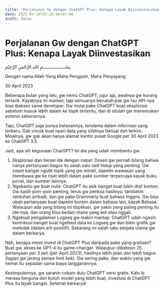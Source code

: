 ```yaml
---
title: 'Perjalanan Gw dengan ChatGPT Plus: Kenapa Layak Diinvestasikan'
date: 2025-03-16T07:20:00+07:00
draft: false
---
```


# Perjalanan Gw dengan ChatGPT Plus: Kenapa Layak Diinvestasikan

بِسْــــــــــــــــــمِ اللهِ الرَّحْمَنِ الرَّحِيْمِ

Dengan nama Allah Yang Maha Pengasih, Maha Penyayang.

30 April 2023

Beberapa bulan yang lalu, gw nemu ChatGPT; jujur aja, awalnya gw kurang tertarik. Kayaknya ini mainan, tapi semuanya berubah pas gw tau API-nya bisa diakses sama developer. Gw mulai pake ChatGPT buat eksplorasi sebelum masuk lebih dalam ke topik tertentu, dan di situlah gw menemukan potensi sebenarnya.

Tapi, ChatGPT juga punya batasannya, terutama dalam informasi yang terbaru. Gak cocok buat nyari data yang sifatnya faktual dan terkini. Misalnya, gw gak akan nanya alamat kantor pusat Google per 30 April 2023 ke ChatGPT 3.5.

Jadi, apa sih kegunaan ChatGPT? Ini dia yang udah membantu gw:

1. Eksplorasi dan iterasi ide dengan cepat: Dosen gw pernah bilang bahwa nanya pertanyaan bagus itu salah satu skill hidup yang penting. Gw cepet banget ngulik topik yang gw minati, dapetin wawasan yang membawa gw ke riset lebih dalam pake sumber terpercaya kayak buku, jurnal, dan sumber lainnya.
2. Ngebantu gw buat nulis: ChatGPT itu asik banget buat bikin draf konten. Gw kasih poin-poin penting, terus gw periksa hasilnya, tambahin sentuhan pribadi, dan gw pake Grammarly buat bahasa Inggris. Gw bisa ubah pertanyaan buat dapetin konten dalam bahasa lain, kayak Bahasa. Walaupun ada yang bilang ini duplikasi, gw yakin yang paling penting itu ide-nya, dan orang bisa bedain mana yang asli atau nggak.
3. Ngebuat pengalaman Logseq gw makin mantap: ChatGPT udah ngasih kontribusi banget buat ngefeed data ke Logseq gw dan bikin grafik gw meledak (dalam arti positif!). Sekarang ini salah satu senjata utama gw dalam berkarya.

Nah, kenapa mesti invest di ChatGPT Plus daripada pake yang gratisan? Buat gw, akses ke GPT-4 itu game-changer. Walaupun dibatesin 25 pertanyaan per 3 jam (per April 2023), hasilnya lebih jelas dan lebih bagus (lagian gw jarang sampe limit kok). Gw sering pake, dan waktu yang gw hemat itu sepadan sama biaya langganannya.

Kesimpulannya, gw saranin cobain dulu ChatGPT versi gratis. Kalo lo merasa berguna dan butuh model yang lebih kuat, investasi di ChatGPT Plus itu layak banget. Selamat berkarya!
